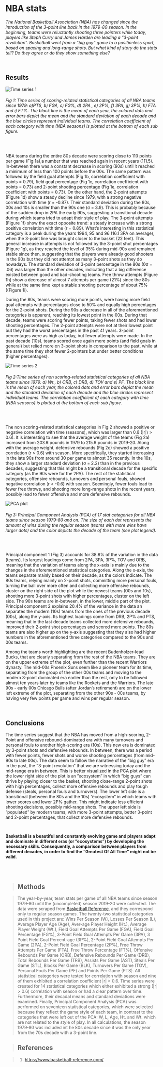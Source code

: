 # NBA stats

*The National Basketball Association (NBA) has changed since the introduction of the 3-point line back in the 1979-80 season. In the beginning, teams were reluctantly shooting three pointers while today, players like Steph Curry and James Harden are leading a “3-point revolution”. Basketball went from a “big guy” game to a positionless sport, based on spacing and long-range shots. But what kind of story do the stats tell? Do they agree or do they show something else?*

<br/>

## Results

![Time series 1](/img/Scatter1.png)
###### Fig 1: Time series of scoring-related statistical categories of all NBA teams since 1979: a)PTS, b) FGA, c) FG%, d) 2PA , e) 2P%, f) 3PA, g) 3P%, h) FTA and i) FT%. The black line is the mean of each year, the colored dots and error bars depict the mean and the standard deviation of each decade and the blue circles represent individual teams. The correlation coefficient of each category with time (NBA seasons) is plotted at the bottom of each sub figure.

<br/>

NBA teams during the entire 80s decade were scoring close to 110 points per game (Fig 1a),a number that was reached again in recent years (111.5). In-between there was a constant decrease in scoring (90s) until it reached a minimum of less than 100 points before the 00s. The same pattern was followed by the field goal attempts (Fig 1b, correlation coefficient with points = 0.79), field goal percentage (Fig 1c, correlation coefficient with points = 0.73) and 2-point shooting percentage (Fig 1e, correlation coefficient with points = 0.73). On the other hand, the 2-point attempts (Figure 1d) show a steady decline since 1979, with a strong negative correlation with time (r = -0.87). Their standard deviation during the 80s, 00s and 10s is smaller than the 90s one (σ = 3.9). This is probably because of the sudden drop in 2PA the early 90s, suggesting a transitional decade during which teams tried to adapt their style of play. The 3-point attempts (Figure 1f) show the exact opposite trend: a steady increase with a strong positive correlation with time (r = 0.89). What’s interesting in this statistical category is a peak during the years 1994, 95 and 96 (16.1 3PA on average), when the 3-point line was brought closer to the basket (22 feet). This general increase in attempts is not followed by the 3-point shot percentages (Figure 1g), as they reached the level of 35% during mid-90s and remained stable since then, suggesting that the players were already good shooters in the 90s but they did not attempt as many 3-point shots as they do nowadays. The standard deviation of 3-point percentage in the 80s (0σ = .06) was larger than the other decades, indicating that a big difference existed between good and bad-shooting teams. Free throw attempts (Figure 1h) show a decrease of almost 7 attempts per game (21%) since the 80s while at the same time kept a stable shooting percentage of about 75% ((Figure 1i). 

During the 80s, teams were scoring more points, were having more field goal attempts with percentages close to 50% and equally high percentages for the 2-point shots. During the 90s a decrease in all of the aforementioned categories is apparent, reaching its lowest point in the 00s. During that decade, teams were scoring fewer points, taking fewer shots and had lower shooting percentages. The 2-point attempts were not at their lowest point but they had the worst percentages in the past 41 years. 3-point percentages were as high as today, but fewer attempts were made. In the past decade (10s), teams scored once again more points (and field goals in general) but relied more on 3-point shots in comparison to the past, while at the same time they shot fewer 2-pointers but under better conditions (higher percentages).


![Time series 2](/img/Scatter2.png)
###### Fig 2:Time series of non scoring-related statistical categories of all NBA teams since 1979: a) Wt., b) ORB, c) DRB, d) TOV and e) PF. The black line is the mean of each year, the colored dots and error bars depict the mean and the standard deviation of each decade and the blue circles represent individual teams. The correlation coefficient of each category with time (NBA seasons) is plotted at the bottom of each sub figure.

<br/>

The non scoring-related statistical categories in Fig 2 showed a positive or negative correlation with time (seasons), which was larger than 0.6 (\|r|\ > 0.6). It is interesting to see that the average weight of the teams (Fig 2a) increased from 203.6 pounds in 1979 to 215.6 pounds in 2019-20. Along with the average weight, defensive rebounds (Fig 2c) showed a positive correlation (r > 0.6) with season. More specifically, they started increasing in the late 90s from around 30 per game to almost 35 recently. In the 10s, they show a larger standard deviation (σ = 2.2) than in the previous decades, suggesting that this might be a transitional decade for the specific category (as the 90s were for the 2PA). The rest of the statistical categories, offensive rebounds, turnovers and personal fouls, showed negative correlation (r < -0.6) with season. Seemingly, fewer fouls lead to fewer free throws, and shooting more long-range shots in the recent years, possibly lead to fewer offensive and more defensive rebounds.


![PCA plot](/img/PCA1.png)
###### Fig 3: Principal Component Analysis (PCA) of 17 stat categories for all NBA teams since season 1979-80 and on. The size of each dot represents the amount of wins during the regular season (teams with more wins have larger dots) and the color depicts the decade of the team (see plot legend). 

<br/>

Principal component 1 (Fig 3) accounts for 38.8% of the variation in the data (teams). Its largest loadings come from 2PA, 3PA, 3P%, TOV and ORB, meaning that the variation of teams along the x-axis is mainly due to the changes in the aforementioned statistical categories. Along the x-axis, the teams separate mainly based on their decade, as the colors indicate. The 80s teams, relying mainly on 2-point shots, committing more personal fouls, turning the ball over more often and collecting more offensive rebounds, cluster on the right side of the plot while the newest teams (00s and 10s), shooting more 3-point shots with higher percentages, cluster on the left side. The 90s teams are in-between, in the lower, middle part of the plot. Principal component 2 explains 20.4% of the variance in the data an separates the modern (10s) teams from the ones of the previous decade (00s), along the y-axis. Its highest loadings come from DRB, 2P% and PTS, meaning that in the last decade teams collected more defensive rebounds, improved their 2-point shot percentages and scored more points. The 80s teams are also higher up on the y-axis suggesting that they also had higher numbers in the aforementioned three categories compared to the 90s and 00s teams.

Among the teams worth highlighting are the recent Budenholzer-lead Bucks, that are clearly separating from the rest of the NBA teams. They are on the upper extreme of the plot, even further than the recent Warriors dynasty. The mid-00s Phoenix Suns seem like a pioneer team for its time, separating from the group of the other 00s teams and moving to the modern 3-point dominated era earlier than the rest, only to be followed almost ten years later by teams like the Rockets and the Warriors. The late 90s - early 00s Chicago Bulls (after Jordan’s retirement) are on the lower left extreme of the plot, separating from the other 90s - 00s teams, by having very few points per game and wins per regular season.

<br/>

## Conclusions

The time series suggest that the NBA has moved from a high-scoring, 2-Point and offensive rebound-dominated era with many turnovers and personal fouls to another high-scoring era (10s). This new era is dominated by 3-point shots and defensive rebounds. In between, there was a period with fewer points, fewer shots and worse shooting percentages (from mid-90s to late 00s). The data seem to follow the narrative of the ”big guy” era in the past, the ”3-point revolution” that we are witnessing today and the mid-range era in between. This is better visualized in the PCA plot where the lower right side of the plot is an ”ecosystem” in which ”big guys” can thrive by playing closer to the basket, shooting close-range 2-point shots with high percentages, collect more offensive rebounds and play tough defense (steals, personal fouls and turnovers). The lower left side is a transitional (between the 80s and the 10s) ”ecosystem” in which teams with lower scores and lower 2P% gather. This might indicate less efficient shooting decisions, possibly mid-range shots. The upper left side is ”populated” by modern teams, with more 3-point attempts, better 3-point and 2-point percentages, that collect more defensive rebounds.

<br/>

**Basketball is a beautiful and constantly evolving game and players adapt and dominate in different eras (or ”ecosystems”) by developing the necessary skills. Consequently, a comparison between players from different decades, in order to find the ”Greatest Of All Time” might not be valid.**

<br/>
<br/>

> ## Methods

> The year-by-year, team stats per game of all NBA teams since season 1979-80 until the (uncompleted) season 2019-20 were collected. The data were scraped from [Basketball Reference](https://www.basketball-reference.com/), and they correspond only to regular season games. The twenty-two statistical categories used in this project are: Wins Per Season (W), Losses Per Season (L), Average Player Age (Age), Aver-age Player Height (Ht.), Average Player Weight (Wt.), Field Goal Attempts Per Game (FGA), Field Goal Percentage (FG%), 3-Point Field Goal Attempts Per Game (3PA), 3 Point Field Goal Percent-age (3P%), 2-Point Field Goal Attempts Per Game (2PA), 2-Point Field Goal Percentage (2P%), Free Throw Attempts Per Game (FTA), Free Throw Percentage (FT%), Offensive Rebounds Per Game (ORB), Defensive Rebounds Per Game (DRB), Total Rebounds Per Game (TRB), Assists Per Game (AST), Steals Per Game (STL), Blocks Per Game (BLK), Turnovers Per Game (TOV), Personal Fouls Per Game (PF) and Points Per Game (PTS). All statistical categories were tested for correlation with season and nine of them exhibited a correlation coefficient \|r\| > 0.6. Time series were created for 14 statistical categories which either exhibited a strong (\|r\| > 0.6) correlation with season or had a clear pattern over time. Furthermore, their decadal means and standard deviations were examined. Finally, Principal Component Analysis (PCA) was performed on seventeen statistical categories, which were selected because they reflect the game style of each team, in contrast to the categories that were left out of the PCA: W, L, Age, Ht. and Wt. which are not related to the style of play. In all calculations, the season 1979-80 was included int he 80s decade since it was the only year from the 70s decade with a 3-point line. 

> ## References

> 1) https://www.basketball-reference.com/

